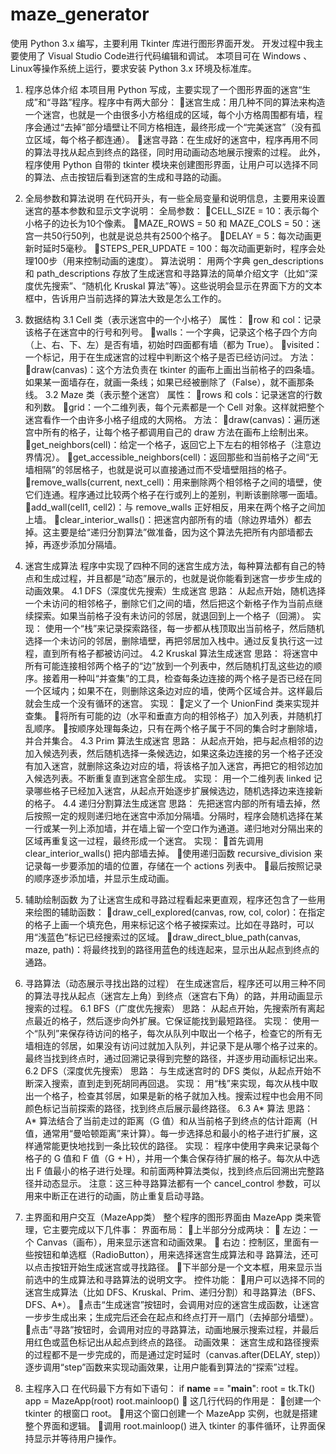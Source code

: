 # maze_generator
使用 Python 3.x 编写，主要利用 Tkinter 库进行图形界面开发。
开发过程中我主要使用了 Visual Studio Code进行代码编辑和调试。
本项目可在 Windows 、Linux等操作系统上运行，要求安装 Python 3.x 环境及标准库。

1. 程序总体介绍
本项目用 Python 写成，主要实现了一个图形界面的迷宫“生成”和“寻路”程序。程序中有两大部分：
迷宫生成：用几种不同的算法来构造一个迷宫，也就是一个由很多小方格组成的区域，每个小方格周围都有墙，程序会通过“去掉”部分墙壁让不同方格相连，最终形成一个“完美迷宫”（没有孤立区域，每个格子都连通）。
迷宫寻路：在生成好的迷宫中，程序再用不同的算法寻找从起点到终点的路径，同时用动画动态地展示搜索的过程。
此外，程序使用 Python 自带的 tkinter 模块来创建图形界面，让用户可以选择不同的算法、点击按钮后看到迷宫的生成和寻路的动画。

2. 全局参数和算法说明
在代码开头，有一些全局变量和说明信息，主要用来设置迷宫的基本参数和显示文字说明：
全局参数：
CELL_SIZE = 10：表示每个小格子的边长为10个像素。
MAZE_ROWS = 50 和 MAZE_COLS = 50：迷宫一共50行50列，也就是说总共有2500个格子。
DELAY = 5：每次动画更新时延时5毫秒。
STEPS_PER_UPDATE = 100：每次动画更新时，程序会处理100步（用来控制动画的速度）。
算法说明：
用两个字典 gen_descriptions 和 path_descriptions 存放了生成迷宫和寻路算法的简单介绍文字（比如“深度优先搜索”、“随机化 Kruskal 算法”等）。这些说明会显示在界面下方的文本框中，告诉用户当前选择的算法大致是怎么工作的。

3. 数据结构
3.1 Cell 类（表示迷宫中的一个小格子）
属性：
row 和 col：记录该格子在迷宫中的行号和列号。
walls：一个字典，记录这个格子四个方向（上、右、下、左）是否有墙，初始时四面都有墙（都为 True）。
visited：一个标记，用于在生成迷宫的过程中判断这个格子是否已经访问过。
方法：
draw(canvas)：这个方法负责在 tkinter 的画布上画出当前格子的四条墙。如果某一面墙存在，就画一条线；如果已经被删除了（False），就不画那条线。
3.2 Maze 类（表示整个迷宫）
属性：
rows 和 cols：记录迷宫的行数和列数。
grid：一个二维列表，每个元素都是一个 Cell 对象。这样就把整个迷宫看作一个由许多小格子组成的大网格。
方法：
draw(canvas)：遍历迷宫中所有的格子，让每个格子都调用自己的 draw 方法在画布上绘制出来。
get_neighbors(cell)：给定一个格子，返回它上下左右的相邻格子（注意边界情况）。
get_accessible_neighbors(cell)：返回那些和当前格子之间“无墙相隔”的邻居格子，也就是说可以直接通过而不受墙壁阻挡的格子。
remove_walls(current, next_cell)：用来删除两个相邻格子之间的墙壁，使它们连通。程序通过比较两个格子在行或列上的差别，判断该删除哪一面墙。
add_wall(cell1, cell2)：与 remove_walls 正好相反，用来在两个格子之间加上墙。
clear_interior_walls()：把迷宫内部所有的墙（除边界墙外）都去掉。这主要是给“递归分割算法”做准备，因为这个算法先把所有内部墙都去掉，再逐步添加分隔墙。

4. 迷宫生成算法
程序中实现了四种不同的迷宫生成方法，每种算法都有自己的特点和生成过程，并且都是“动态”展示的，也就是说你能看到迷宫一步步生成的动画效果。
4.1 DFS（深度优先搜索）生成迷宫
思路：
从起点开始，随机选择一个未访问的相邻格子，删除它们之间的墙，然后把这个新格子作为当前点继续探索。如果当前格子没有未访问的邻居，就退回到上一个格子（回溯）。
实现：
使用一个“栈”来记录探索路径，每一步都从栈顶取出当前格子，然后随机选择一个未访问的邻居，删除墙壁，再把邻居加入栈中。通过反复执行这一过程，直到所有格子都被访问过。
4.2 Kruskal 算法生成迷宫
思路：
将迷宫中所有可能连接相邻两个格子的“边”放到一个列表中，然后随机打乱这些边的顺序。接着用一种叫“并查集”的工具，检查每条边连接的两个格子是否已经在同一个区域内；如果不在，则删除这条边对应的墙，使两个区域合并。这样最后就会生成一个没有循环的迷宫。
实现：
定义了一个 UnionFind 类来实现并查集。
将所有可能的边（水平和垂直方向的相邻格子）加入列表，并随机打乱顺序。
按顺序处理每条边，只有在两个格子属于不同的集合时才删除墙，并合并集合。
4.3 Prim 算法生成迷宫
思路：
从起点开始，把与起点相邻的边加入候选列表，然后随机选择一条候选边，如果这条边连接的另一个格子还没有加入迷宫，就删除这条边对应的墙，将该格子加入迷宫，再把它的相邻边加入候选列表。不断重复直到迷宫全部生成。
实现：
用一个二维列表 linked 记录哪些格子已经加入迷宫，从起点开始逐步扩展候选边，随机选择边来连接新的格子。
4.4 递归分割算法生成迷宫
思路：
先把迷宫内部的所有墙去掉，然后按照一定的规则递归地在迷宫中添加分隔墙。分隔时，程序会随机选择在某一行或某一列上添加墙，并在墙上留一个空口作为通道。递归地对分隔出来的区域再重复这一过程，最终形成一个迷宫。
实现：
首先调用 clear_interior_walls() 把内部墙去掉。
使用递归函数 recursive_division 来记录每一步要添加的墙的位置，存储在一个 actions 列表中。
最后按照记录的顺序逐步添加墙，并显示生成动画。

5. 辅助绘制函数
为了让迷宫生成和寻路过程看起来更直观，程序还包含了一些用来绘图的辅助函数：
draw_cell_explored(canvas, row, col, color)：在指定的格子上画一个填充色，用来标记这个格子被探索过。比如在寻路时，可以用“浅蓝色”标记已经搜索过的区域。
draw_direct_blue_path(canvas, maze, path)：将最终找到的路径用蓝色的线连起来，显示出从起点到终点的通路。

6. 寻路算法（动态展示寻找出路的过程）
在生成迷宫后，程序还可以用三种不同的算法寻找从起点（迷宫左上角）到终点（迷宫右下角）的路，并用动画显示搜索的过程。
6.1 BFS（广度优先搜索）
思路：
从起点开始，先搜索所有离起点最近的格子，然后逐步向外扩展。它保证能找到最短路径。
实现：
使用一个“队列”来保存待访问的格子，每次从队列中取出一个格子，检查它的所有无墙相连的邻居，如果没有访问过就加入队列，并记录下是从哪个格子过来的。最终当找到终点时，通过回溯记录得到完整的路径，并逐步用动画标记出来。
6.2 DFS（深度优先搜索）
思路：
与生成迷宫时的 DFS 类似，从起点开始不断深入搜索，直到走到死胡同再回退。
实现：
用“栈”来实现，每次从栈中取出一个格子，检查其邻居，如果是新的格子就加入栈。搜索过程中也会用不同颜色标记当前探索的路径，找到终点后展示最终路径。
6.3 A* 算法
思路：
A* 算法结合了当前走过的距离（G 值）和从当前格子到终点的估计距离（H 值，通常用“曼哈顿距离”来计算）。每一步选择总和最小的格子进行扩展，这样通常能更快地找到一条比较优的路径。
实现：
程序中使用字典来记录每个格子的 G 值和 F 值（G + H），并用一个集合保存待扩展的格子。每次从中选出 F 值最小的格子进行处理。和前面两种算法类似，找到终点后回溯出完整路径并动态显示。
注意：这三种寻路算法都有一个 cancel_control 参数，可以用来中断正在进行的动画，防止重复启动寻路。

7. 主界面和用户交互（MazeApp类）
整个程序的图形界面由 MazeApp 类来管理，它主要完成以下几件事：
界面布局：
上半部分分成两块： 
	左边：一个 Canvas（画布），用来显示迷宫和动画效果。
	右边：控制区，里面有一些按钮和单选框（RadioButton），用来选择迷宫生成算法和寻	路算法，还可以点击按钮开始生成迷宫或寻找路径。
下半部分是一个文本框，用来显示当前选中的生成算法和寻路算法的说明文字。
控件功能：
用户可以选择不同的迷宫生成算法（比如 DFS、Kruskal、Prim、递归分割）和寻路算法（BFS、DFS、A*）。
点击“生成迷宫”按钮时，会调用对应的迷宫生成函数，让迷宫一步步生成出来；生成完后还会在起点和终点打开一扇门（去掉部分墙壁）。
点击“寻路”按钮时，会调用对应的寻路算法，动画地展示搜索过程，并最后用红色或蓝色标记出从起点到终点的路径。
动画效果：
迷宫生成和路径搜索的过程都不是一步完成的，而是通过定时延时（canvas.after(DELAY, step)）逐步调用“step”函数来实现动画效果，让用户能看到算法的“探索”过程。

8. 主程序入口
在代码最下方有如下语句：
if __name__ == "__main__":
    root = tk.Tk()
    app = MazeApp(root)
    root.mainloop()
	这几行代码的作用是： 
创建一个 tkinter 的根窗口 root。
用这个窗口创建一个 MazeApp 实例，也就是搭建整个界面和逻辑。
调用 root.mainloop() 进入 tkinter 的事件循环，让界面保持显示并等待用户操作。

